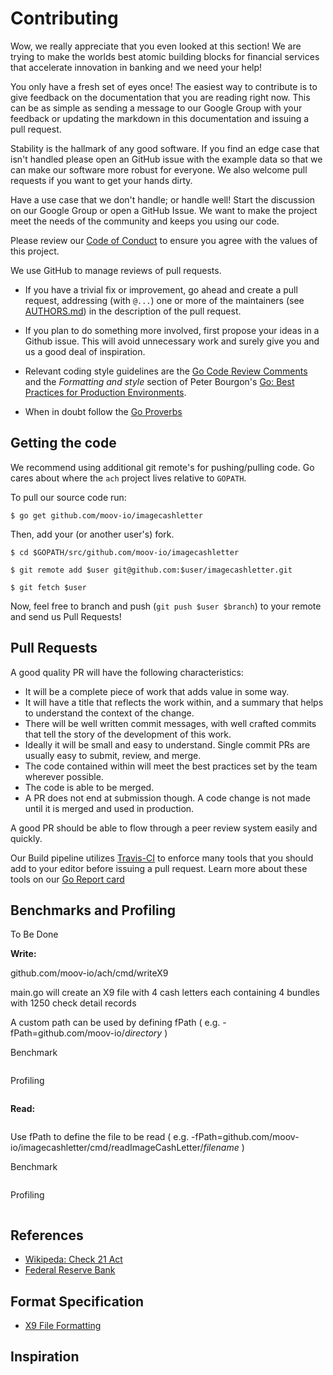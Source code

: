 # Contributing

Wow, we really appreciate that you even looked at this section! We are trying to make the worlds best atomic building blocks for financial services that accelerate innovation in banking and we need your help!

You only have a fresh set of eyes once! The easiest way to contribute is to give feedback on the documentation that you are reading right now. This can be as simple as sending a message to our Google Group with your feedback or updating the markdown in this documentation and issuing a pull request.

Stability is the hallmark of any good software. If you find an edge case that isn't handled please open an GitHub issue with the example data so that we can make our software more robust for everyone. We also welcome pull requests if you want to get your hands dirty.

Have a use case that we don't handle; or handle well! Start the discussion on our Google Group or open a GitHub Issue. We want to make the project meet the needs of the community and keeps you using our code.

Please review our [Code of Conduct](CODE_OF_CONDUCT.md) to ensure you agree with the values of this project.

We use GitHub to manage reviews of pull requests.

* If you have a trivial fix or improvement, go ahead and create a pull
  request, addressing (with `@...`) one or more of the maintainers
  (see [AUTHORS.md](AUTHORS.md)) in the description of the pull request.

* If you plan to do something more involved, first propose your ideas
  in a Github issue. This will avoid unnecessary work and surely give
  you and us a good deal of inspiration.

* Relevant coding style guidelines are the [Go Code Review
  Comments](https://code.google.com/p/go-wiki/wiki/CodeReviewComments)
  and the _Formatting and style_ section of Peter Bourgon's [Go: Best
  Practices for Production
  Environments](http://peter.bourgon.org/go-in-production/#formatting-and-style).

* When in doubt follow the [Go Proverbs](https://go-proverbs.github.io/)

## Getting the code

We recommend using additional git remote's for pushing/pulling code. Go cares about where the `ach` project lives relative to `GOPATH`.

To pull our source code run:

```
$ go get github.com/moov-io/imagecashletter
```

Then, add your (or another user's) fork.

```
$ cd $GOPATH/src/github.com/moov-io/imagecashletter

$ git remote add $user git@github.com:$user/imagecashletter.git

$ git fetch $user
```

Now, feel free to branch and push (`git push $user $branch`) to your remote and send us Pull Requests!
  
## Pull Requests

A good quality PR will have the following characteristics:

* It will be a complete piece of work that adds value in some way.
* It will have a title that reflects the work within, and a summary that helps to understand the context of the change.
* There will be well written commit messages, with well crafted commits that tell the story of the development of this work.
* Ideally it will be small and easy to understand. Single commit PRs are usually easy to submit, review, and merge.
* The code contained within will meet the best practices set by the team wherever possible.
* The code is able to be merged.
* A PR does not end at submission though. A code change is not made until it is merged and used in production.

A good PR should be able to flow through a peer review system easily and quickly.

Our Build pipeline utilizes [Travis-CI](https://travis-ci.org/moov-io/x9) to enforce many tools that you should add to your editor before issuing a pull request. Learn more about these tools on our [Go Report card](https://goreportcard.com/report/github.com/moov-io/ach)


## Benchmarks and Profiling 

To Be Done

**Write:**

github.com/moov-io/ach/cmd/writeX9

main.go will create an X9 file with 4 cash letters each containing 4 bundles with 1250 check detail records 

A custom path can be used by defining fPath ( e.g. -fPath=github.com/moov-io/_directory_ )

Benchmark 


```bash

```

Profiling


```bash

```

**Read:**

```bash

```

Use fPath to define the file to be read ( e.g. -fPath=github.com/moov-io/imagecashletter/cmd/readImageCashLetter/_filename_ )

Benchmark 

```bash

```
Profiling

```bash

```

## References 

* [Wikipeda: Check 21 Act](https://en.wikipedia.org/wiki/Check_21_Act)
* [Federal Reserve Bank](https://www.frbservices.org/financial-services/check/check21.html)

## Format Specification

* [X9 File Formatting](https://www.frbservices.org/assets/financial-services/check/setup/frb-x937-standards-reference.pdf)

## Inspiration 
